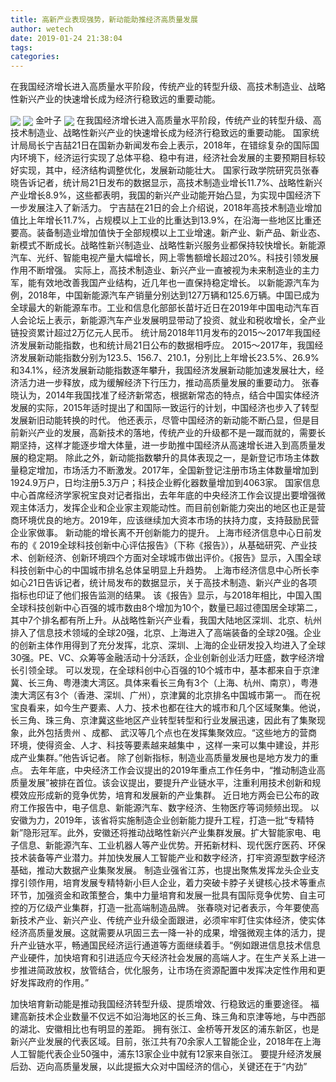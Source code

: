 ```yaml
---
title: 高新产业表现强势，新动能助推经济高质量发展
author: wetech
date: 2019-01-24 21:38:04
tags: 
categories: 
---
```

在我国经济增长进入高质量水平阶段，传统产业的转型升级、高技术制造业、战略性新兴产业的快速增长成为经济行稳致远的重要动能。
<!-- more -->
<img align="center" border="0" src="https://imgcdn.yicai.com/uppics/images/2019/01/433edc74745561e4b815096b23f4a9a7.jpg" />
<img align="center" border="0" src="https://imgcdn.yicai.com/uppics/images/2019/01/d0d5b78d1066181c873ff282ffc499e8.jpg" />
金叶子
<img align="center" border="0" src="https://imgcdn.yicai.com/uppics/images/2019/01/25955f1e0af61e8dee0d18a9c088d275.jpg" />
在我国经济增长进入高质量水平阶段，传统产业的转型升级、高技术制造业、战略性新兴产业的快速增长成为经济行稳致远的重要动能。
国家统计局局长宁吉喆21日在国新办新闻发布会上表示，2018年，在错综复杂的国际国内环境下，经济运行实现了总体平稳、稳中有进，经济社会发展的主要预期目标较好实现，其中，经济结构调整优化，发展新动能壮大。
国家行政学院研究员张春晓告诉记者，统计局21日发布的数据显示，高技术制造业增长11.7%、战略性新兴产业增长8.9%，这些都表明，我国的新兴产业动能开始凸显，为实现中国经济下一步发展注入了新活力。
宁吉喆在21日的会上介绍说，2018年高技术制造业增加值比上年增长11.7%，占规模以上工业的比重达到13.9%，在沿海一些地区比重还要高。装备制造业增加值快于全部规模以上工业增速。新产业、新产品、新业态、新模式不断成长。战略性新兴制造业、战略性新兴服务业都保持较快增长。新能源汽车、光纤、智能电视产量大幅增长，网上零售额增长超过20%。科技引领发展作用不断增强。
实际上，高技术制造业、新兴产业一直被视为未来制造业的主力军，能有效地改善我国产业结构，近几年也一直保持稳定增长。
以新能源汽车为例，2018年，中国新能源汽车产销量分别达到127万辆和125.6万辆。中国已成为全球最大的新能源车市。工业和信息化部部长苗圩近日在2019年中国电动汽车百人会论坛上表示，新能源汽车产业发展明显带动了投资、就业和税收增长，全产业链投资累计超过2万亿元人民币。
统计局2018年11月发布的2015～2017年我国经济发展新动能指数，也和统计局21日公布的数据相呼应。
2015～2017年，我国经济发展新动能指数分别为123.5、156.7、210.1，分别比上年增长23.5%、26.9%和34.1%，经济发展新动能指数逐年攀升，我国经济发展新动能加速发展壮大，经济活力进一步释放，成为缓解经济下行压力，推动高质量发展的重要动力。
张春晓认为，2014年我国找准了经济新常态，根据新常态的特点，结合中国实体经济发展的实际，2015年适时提出了和国际一致运行的计划，中国经济也步入了转型发展新旧动能转换的时代。
他还表示，尽管中国经济的新动能不断凸显，但是目前新兴产业的发展，高新技术的落地，传统产业的升级都不是一蹴而就的，需要长期坚持，这样才能逐步增大体量，进一步助推中国经济从高速增长进入到高质量发展的稳定期。
除此之外，新动能指数攀升的具体表现之一，是新登记市场主体数量稳定增加，市场活力不断激发。2017年，全国新登记注册市场主体数量增加到1924.9万户，日均注册5.3万户；科技企业孵化器数量增加到4063家。
国家信息中心首席经济学家祝宝良对记者指出，去年年底的中央经济工作会议提出要增强微观主体活力，发挥企业和企业家主观能动性。而目前创新能力突出的地区也正是营商环境优良的地方。2019年，应该继续加大资本市场的扶持力度，支持鼓励民营企业家做事。
新动能的增长离不开创新能力的提升。
上海市经济信息中心日前发布的《 2019全球科技创新中心评估报告》（下称《报告》），从基础研究、产业技术、创新经济、创新环境四个方面对全球城市做出评价。《报告》显示，入围全球科技创新中心的中国城市排名总体呈明显上升趋势。
上海市经济信息中心所长李如心21日告诉记者，统计局发布的数据显示，关于高技术制造、新兴产业的各项指标也印证了他们报告监测的结果。
该《报告》显示，与2018年相比，中国入围全球科技创新中心百强的城市数由8个增加为10个，数量已超过德国居全球第二，其中7个排名都有所上升。从战略性新兴产业看，我国大陆地区深圳、北京、杭州排入了信息技术领域的全球20强，北京、上海进入了高端装备的全球20强。企业的创新主体作用得到了充分发挥，北京、深圳、上海的企业研发投入均进入了全球30强。PE、VC、众筹等金融活动十分活跃，企业创新创业活力旺盛，数字经济增长引领全球。
可以发现，在全球科创中心百强的10个城市中，基本都来自于京津冀、长三角、粤港澳大湾区。具体来看长三角有3个（上海、杭州、南京），粤港澳大湾区有3个（香港、深圳、广州），京津冀的北京排名中国城市第一。
而在祝宝良看来，如今生产要素、人力、技术也都在往大的城市和几个区域聚集。他说，长三角、珠三角、京津冀这些地区产业转型转型和行业发展迅速，因此有了集聚现象，此外包括贵州 、成都、 武汉等几个点也在发挥集聚效应。“这些地方的营商环境，使得资金、人才、科技等要素越来越集中 ，这样一来可以集中建设，并形成产业集群。”他告诉记者。
除了创新指标，制造业高质量发展也是地方发力的重点。
去年年底，中央经济工作会议提出的2019年重点工作任务中，“推动制造业高质量发展”被排在首位。该会议提出，要提升产业链水平，注重利用技术创新和规模效应形成新的竞争优势，培育和发展新的产业集群。
近日地方两会已公布的政府工作报告中，电子信息、新能源汽车、数字经济、生物医疗等词频频出现。
以安徽为力，2019年，该省将实施制造企业创新能力提升工程，打造一批“专精特新”隐形冠军。此外，安徽还将推动战略性新兴产业集群发展。扩大智能家电、电子信息、新能源汽车、工业机器人等产业优势。开拓新材料、现代医疗医药、环保技术装备等产业潜力。并加快发展人工智能产业和数字经济，打牢资源型数字经济基础，推动大数据产业集聚发展。
制造业强省江苏，也提出聚焦发挥龙头企业支撑引领作用，培育发展专精特新小巨人企业，着力突破卡脖子关键核心技术等重点环节，加强资金和政策整合，集中力量培育和发展一批具有国际竞争优势、自主可控的万亿级产业集群，打造一批高端制造品牌。
张春晓对记者表示，今年要使高新技术产业、新兴产业、传统产业升级全面跟进，必须牢牢盯住实体经济，使实体经济高质量发展。这就需要从巩固三去一降一补的成果，增强微观主体的活力，提升产业链水平，畅通国民经济运行通道等方面继续着手。“例如跟进信息技术信息产业硬件，加快培育和引进适应今天经济社会发展的高端人才。在生产关系上进一步推进简政放权，放管结合，优化服务，让市场在资源配置中发挥决定性作用和更好发挥政府的作用。”
 
 
加快培育新动能是推动我国经济转型升级、提质增效、行稳致远的重要途径。
福建高新技术企业数量不仅远不如沿海地区的长三角、珠三角和京津等地，与中西部的湖北、安徽相比也有明显的差距。
拥有张江、金桥等开发区的浦东新区，也是新兴产业发展的代表区域。目前，张江共有70余家人工智能企业，2018年在上海人工智能代表企业50强中，浦东13家企业中就有12家来自张江。
要提升经济发展后劲、迈向高质量发展，以此提振大众对中国经济的信心，关键还在于“内劲”
